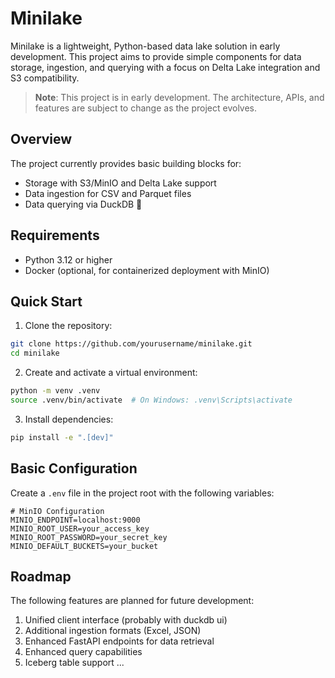 # Minilake

Minilake is a lightweight, Python-based data lake solution in early development. This project aims to provide simple components for data storage, ingestion, and querying with a focus on Delta Lake integration and S3 compatibility.

> **Note**: This project is in early development. The architecture, APIs, and features are subject to change as the project evolves.

## Overview

The project currently provides basic building blocks for:

- Storage with S3/MinIO and Delta Lake support
- Data ingestion for CSV and Parquet files
- Data querying via DuckDB 🦆

## Requirements

- Python 3.12 or higher
- Docker (optional, for containerized deployment with MinIO)

## Quick Start

1. Clone the repository:
```bash
git clone https://github.com/yourusername/minilake.git
cd minilake
```

2. Create and activate a virtual environment:
```bash
python -m venv .venv
source .venv/bin/activate  # On Windows: .venv\Scripts\activate
```

3. Install dependencies:
```bash
pip install -e ".[dev]"
```

## Basic Configuration

Create a `.env` file in the project root with the following variables:

```env
# MinIO Configuration
MINIO_ENDPOINT=localhost:9000
MINIO_ROOT_USER=your_access_key
MINIO_ROOT_PASSWORD=your_secret_key
MINIO_DEFAULT_BUCKETS=your_bucket
```

## Roadmap

The following features are planned for future development:

1. Unified client interface (probably with duckdb ui)
2. Additional ingestion formats (Excel, JSON)
3. Enhanced FastAPI endpoints for data retrieval
4. Enhanced query capabilities
5. Iceberg table support
...